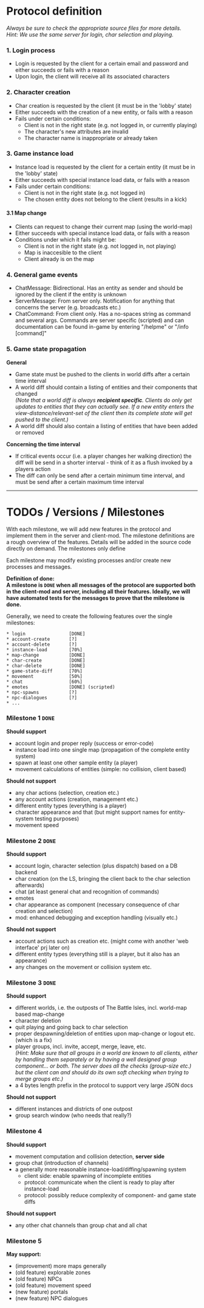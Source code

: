 # Protocol definition

_Always be sure to check the appropriate source files for more details._  
_Hint: We use the same server for login, char selection and playing._

### 1. Login process

- Login is requested by the client for a certain email and password and either succeeds or fails with a reason
- Upon login, the client will receive all its associated characters

### 2. Character creation

- Char creation is requested by the client (it must be in the 'lobby' state)
- Either succeeds with the creation of a new entity, or fails with a reason
- Fails under certain conditions:
  - Client is not in the right state (e.g. not logged in, or currently playing)
  - The character's new attributes are invalid
  - The character name is inappropriate or already taken

### 3. Game instance load

- Instance load is requested by the client for a certain entity (it must be in the 'lobby' state)
- Either succeeds with special instance load data, or fails with a reason
- Fails under certain conditions:
  - Client is not in the right state (e.g. not logged in)
  - The chosen entity does not belong to the client (results in a kick)

#### 3.1 Map change

- Clients can request to change their current map (using the world-map)
- Either succeeds with special instance load data, or fails with a reason
- Conditions under which it fails might be:
  - Client is not in the right state (e.g. not logged in, not playing)
  - Map is inaccesible to the client
  - Client already is on the map

### 4. General game events

- ChatMessage: Bidirectional. Has an entity as sender and should be ignored by the client if the entity is unknown
- ServerMessage: From server only. Notification for anything that concerns the server (e.g. broadcasts etc.)
- ChatCommand: From client only. Has a no-spaces string as command and several args. Commands are server specific (scripted) and can documentation can be found in-game by entering "/helpme" or "/info [command]"

### 5. Game state propagation

**General**  

- Game state must be pushed to the clients in world diffs after a certain time interval 
- A world diff should contain a listing of entities and their components that changed  
_(Note that a world diff is always **recipient specific**. Clients do only get updates to entities that they can actually see. If a new entity enters the view-distance/relevant-set of the client then its complete state will get pushed to the client.)_
- A world diff should also contain a listing of entities that have been added or removed

**Concerning the time interval**  

- If critical events occur (i.e. a player changes her walking direction) the diff will be send in a shorter interval - think of it as a flush invoked by a players action
- The diff can only be send after a certain minimum time interval, and must be send after a certain maximum time interval

---

# TODOs / Versions / Milestones

With each milestone, we will add new features in the protocol and implement them in the server and client-mod. The milestone definitions are a rough overview of the features. Details will be added in the source code directly on demand. The milestones only define 

Each milestone may modify existing processes and/or create new processes and messages.

**Definition of done:  
A milestone is `DONE` when all messages of the protocol are supported both in the client-mod and server, including all their features. Ideally, we will have automated tests for the messages to prove that the milestone is done.**

Generally, we need to create the following features over the single milestones:  

```
* login                [DONE]
* account-create       [?]
* account-delete       [?]
* instance-load        [70%]
* map-change           [DONE]
* char-create          [DONE]
* char-delete          [DONE]
* game-state-diff      [70%]
* movement             [50%]
* chat                 [60%]
* emotes               [DONE] (scripted)
* npc-spawns           [?]
* npc-dialogues        [?]
* ...
```

### Milestone 1 `DONE`

**Should support**  

- account login and proper reply (success or error-code)
- instance load into one single map (propagation of the complete entity system)
- spawn at least one other sample entity (a player)
- movement calculations of entities (simple: no collision, client based)

**Should not support**

- any char actions (selection, creation etc.)
- any account actions (creation, management etc.)
- different entity types (everything is a player)
- character appearance and that (but might support names for entity-system testing purposes)
- movement speed

### Milestone 2 `DONE`

**Should support**

- account login, character selection (plus dispatch) based on a DB backend
- char creation (on the LS, bringing the client back to the char selection afterwards)
- chat (at least general chat and recognition of commands)
- emotes
- char appearance as component (necessary consequence of char creation and selection)
- mod: enhanced debugging and exception handling (visually etc.)

**Should not support**

- account actions such as creation etc. (might come with another 'web interface' prj later on)
- different entity types (everything still is a player, but it also has an appearance)
- any changes on the movement or collision system etc.

### Milestone 3 `DONE`

**Should support**

- different worlds, i.e. the outposts of The Battle Isles, incl. world-map based map-change
- character deletion
- quit playing and going back to char selection
- proper despawning/deletion of entities upon map-change or logout etc. (which is a fix)
- player groups, incl. invite, accept, merge, leave, etc.  
_(Hint: Make sure that all groups in a world are known to all clients, either by handling them separately or by having a well designed group component... or both. The server does all the checks (group-size etc.) but the client can and should do its own soft checking when trying to merge groups etc.)_
- a 4 bytes length prefix in the protocol to support very large JSON docs

**Should not support**

- different instances and districts of one outpost
- group search window (who needs that really?)

### Milestone 4

**Should support**

- movement computation and collision detection, **server side**
- group chat (introduction of channels)
- a generally more reasonable instance-load/diffing/spawning system
  - client side: enable spawning of incomplete entities
  - protocol: communicate when the client is ready to play after instance-load
  - protocol: possibly reduce complexity of component- and game state diffs

**Should not support**

- any other chat channels than group chat and all chat

### Milestone 5

**May support:**

- (improvement) more maps generally
- (old feature) explorable zones
- (old feature) NPCs
- (old feature) movement speed
- (new feature) portals
- (new feature) NPC dialogues